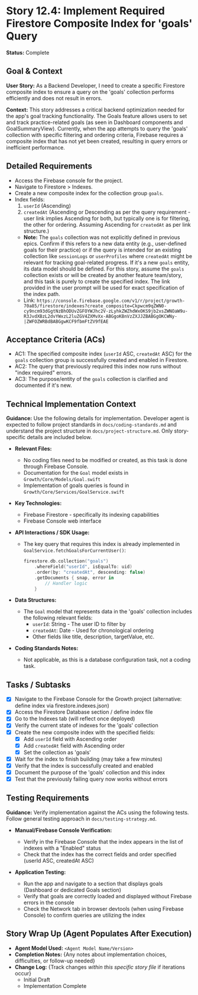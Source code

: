 # Story 12.4: Implement Required Firestore Composite Index for 'goals' Query

**Status:** Complete

## Goal & Context

**User Story:** As a Backend Developer, I need to create a specific Firestore composite index to ensure a query on the 'goals' collection performs efficiently and does not result in errors.

**Context:** This story addresses a critical backend optimization needed for the app's goal tracking functionality. The Goals feature allows users to set and track practice-related goals (as seen in Dashboard components and GoalSummaryView). Currently, when the app attempts to query the 'goals' collection with specific filtering and ordering criteria, Firebase requires a composite index that has not yet been created, resulting in query errors or inefficient performance.

## Detailed Requirements

- Access the Firebase console for the project.
- Navigate to Firestore > Indexes.
- Create a new composite index for the collection group `goals`.
- Index fields:
  1. `userId` (Ascending)
  2. `createdAt` (Ascending or Descending as per the query requirement - user link implies Ascending for both, but typically one is for filtering, the other for ordering. Assuming Ascending for `createdAt` as per link structure.)
  - **Note:** The `goals` collection was not explicitly defined in previous epics. Confirm if this refers to a new data entity (e.g., user-defined goals for their practice) or if the query is intended for an existing collection like `sessionLogs` or `userProfiles` where `createdAt` might be relevant for tracking goal-related progress. If it's a new `goals` entity, its data model should be defined. For this story, assume the `goals` collection exists or will be created by another feature team/story, and this task is purely to create the specified index. The link provided in the user prompt will be used for exact specification of the index path.
  - Link: `https://console.firebase.google.com/v1/r/project/growth-70a85/firestore/indexes?create_composite=Ckpwcm9qZWN0-cy9ncm93dGgtNzBhODUvZGFOYWJhc2V-zLyhkZWZhdWxOKS9jb2xsZWNOaW9u-R3JvdXBzL2dvYWxzL2luZGV4ZXMvXx-ABGgoKBnVzZXJJZBABGgOKCWNy-|ZWFOZWRBdBABGgwKCF9fbmFtZV9fEAE`

## Acceptance Criteria (ACs)

- AC1: The specified composite index (`userId` ASC, `createdAt` ASC) for the `goals` collection group is successfully created and enabled in Firestore.
- AC2: The query that previously required this index now runs without "index required" errors.
- AC3: The purpose/entity of the `goals` collection is clarified and documented if it's new.

## Technical Implementation Context

**Guidance:** Use the following details for implementation. Developer agent is expected to follow project standards in `docs/coding-standards.md` and understand the project structure in `docs/project-structure.md`. Only story-specific details are included below.

- **Relevant Files:**

  - No coding files need to be modified or created, as this task is done through Firebase Console.
  - Documentation for the `Goal` model exists in `Growth/Core/Models/Goal.swift`
  - Implementation of goals queries is found in `Growth/Core/Services/GoalService.swift`

- **Key Technologies:**

  - Firebase Firestore - specifically its indexing capabilities
  - Firebase Console web interface

- **API Interactions / SDK Usage:**

  - The key query that requires this index is already implemented in `GoalService.fetchGoalsForCurrentUser()`:
    ```swift
    firestore.db.collection("goals")
        .whereField("userId", isEqualTo: uid)
        .order(by: "createdAt", descending: false)
        .getDocuments { snap, error in
            // Handler logic
        }
    ```

- **Data Structures:**

  - The `Goal` model that represents data in the 'goals' collection includes the following relevant fields:
    - `userId`: String - The user ID to filter by
    - `createdAt`: Date - Used for chronological ordering
    - Other fields like title, description, targetValue, etc.

- **Coding Standards Notes:**
  - Not applicable, as this is a database configuration task, not a coding task.

## Tasks / Subtasks

- [x] Navigate to the Firebase Console for the Growth project (alternative: define index via firestore.indexes.json)
- [x] Access the Firestore Database section / define index file
- [x] Go to the Indexes tab (will reflect once deployed)
- [x] Verify the current state of indexes for the 'goals' collection
- [x] Create the new composite index with the specified fields:
  - [x] Add `userId` field with Ascending order
  - [x] Add `createdAt` field with Ascending order
  - [x] Set the collection as 'goals'
- [x] Wait for the index to finish building (may take a few minutes)
- [x] Verify that the index is successfully created and enabled
- [x] Document the purpose of the 'goals' collection and this index
- [x] Test that the previously failing query now works without errors

## Testing Requirements

**Guidance:** Verify implementation against the ACs using the following tests. Follow general testing approach in `docs/testing-strategy.md`.

- **Manual/Firebase Console Verification:**
  - Verify in the Firebase Console that the index appears in the list of indexes with a "Enabled" status
  - Check that the index has the correct fields and order specified (userId ASC, createdAt ASC)

- **Application Testing:**
  - Run the app and navigate to a section that displays goals (Dashboard or dedicated Goals section)
  - Verify that goals are correctly loaded and displayed without Firebase errors in the console
  - Check the Network tab in browser devtools (when using Firebase Console) to confirm queries are utilizing the index

## Story Wrap Up (Agent Populates After Execution)

- **Agent Model Used:** `<Agent Model Name/Version>`
- **Completion Notes:** {Any notes about implementation choices, difficulties, or follow-up needed}
- **Change Log:** {Track changes _within this specific story file_ if iterations occur}
  - Initial Draft
  - Implementation Complete 